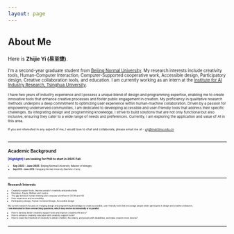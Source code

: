 ```yaml
---
layout: page
---
```


## About Me

<small>Here is **Zhijie Yi (易至捷)**.

<small>I'm a second-year graduate student from [<u>Beijing Normal University</u>](https://www.bnu.edu.cn/). My research interests include creativity tools, Human-Computer Interaction, Computer-Supported cooperative work, Accessible design, Participatory design, Creative collaboration tools, and education. I am currently working as an intern at the [<u>Institute for AI Industry Research, Tsinghua University</u>](https://air.tsinghua.edu.cn/en/index.htm).  

<small>I have two years of industry experience and I possess a unique blend of design and programming expertise, enabling me to create innovative tools that enhance creative processes and foster public engagement in creation. My proficiency in qualitative research methods underpins a deep commitment to optimizing user experience within human-machine collaboration. Driven by a passion for empowering underserved communities, I am dedicated to developing accessible and user-friendly tools that address their specific challenges. By integrating design and programming knowledge, I strive to build solutions that are not only functional but also inclusive, ensuring they cater to a wide range of needs and preferences. Currently, I am exploring the application and value of AI in this area.  

<small>If you are interested in any aspect of me, I would love to chat and collaborate, please email me at - *<font color='blue'>yzj@mail.bnu.edu.cn</font>*  

<br>

---

## Academic Background

**<font color='blue'>[Highlight]</font> I am looking for PhD to start in 2025 Fall.**

- <small>**Sep 2022 - June 2025:** Beijing Normal University (Master of design)
- <small>**Sep 2015 - June 2019:** Hengyang Normal University (Bachelor of arts)

<br>

---

## Research Interests

- Creativity support tools, Improve people's creativity and productivity
- Education, Equity, Welfare and Justice
- The gap between human thinking and computer workflow in CSCW and HCI
- User experience and accessibility
- Participatory design, Human-Centered Design, Accessible design

My current research focuses on merging design and programming knowledge to create accessible, user-friendly tools that encourage people wider participate in design and creative endeavors.
<br>
**I am interested in three overarching questions, which may evolve incrementally or in parallel:**  

- How to develop better creativity support tools and improve creative efficiency? 
- How to enhance creativity education with creativity support tools? 
- How to lower the threshold of creativity to attract children, the elderly, and people with disabilities, and make creation more diverse? 
<br>

---
